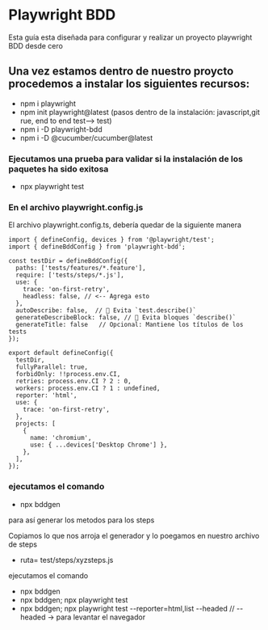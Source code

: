 # Playwright BDD
Esta guía esta diseñada para configurar y realizar un proyecto playwright BDD desde cero

##  Una vez estamos dentro de nuestro proycto procedemos a instalar los siguientes recursos:
* npm i playwright
* npm init playwright@latest (pasos dentro de la instalación: javascript,git rue, end to end test—> test)
* npm i -D playwright-bdd
* npm i -D @cucumber/cucumber@latest

### Ejecutamos una prueba para validar si la instalación de los paquetes ha sido exitosa
* npx playwright test


### En el archivo playwright.config.js
El archivo playwright.config.ts, debería quedar de la siguiente manera
```
import { defineConfig, devices } from '@playwright/test';
import { defineBddConfig } from 'playwright-bdd';

const testDir = defineBddConfig({
  paths: ['tests/features/*.feature'],
  require: ['tests/steps/*.js'],
  use: {
    trace: 'on-first-retry',
    headless: false, // <-- Agrega esto
  },
  autoDescribe: false,  // 🔴 Evita `test.describe()`
  generateDescribeBlock: false, // 🔴 Evita bloques `describe()`
  generateTitle: false   // Opcional: Mantiene los títulos de los tests
});

export default defineConfig({
  testDir,
  fullyParallel: true,
  forbidOnly: !!process.env.CI,
  retries: process.env.CI ? 2 : 0,
  workers: process.env.CI ? 1 : undefined,
  reporter: 'html',
  use: {
    trace: 'on-first-retry',
  },
  projects: [
    {
      name: 'chromium',
      use: { ...devices['Desktop Chrome'] },
    },
  ],
});
```
### ejecutamos el comando
* npx bddgen

para así generar los metodos para los steps

Copiamos lo que nos arroja el generador y lo poegamos en nuestro archivo de steps
* ruta= test/steps/xyzsteps.js

ejecutamos el comando
* npx bddgen
* npx bddgen; npx playwright test
* npx bddgen; npx playwright test --reporter=html,list --headed // --headed -> para levantar el navegador


